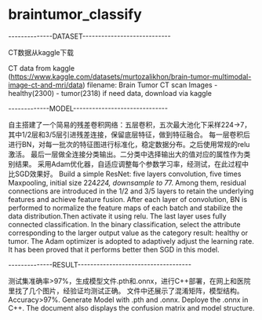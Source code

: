 # braintumor_classify


--------------DATASET----------------------------

CT数据从kaggle下载

CT data from kaggle (https://www.kaggle.com/datasets/murtozalikhon/brain-tumor-multimodal-image-ct-and-mri/data)
filename: Brain Tumor CT scan Images
          - healthy(2300)
          - tumor(2318)
if need data, download via kaggle


-------------MODEL------------------------------

自主搭建了一个简易的残差卷积网络：五层卷积，五次最大池化下采样224->7，其中1/2层和3/5层引进残差连接，保留底层特征，做到特征融合。
每一层卷积后进行BN，对每一批次的特征图进行标准化，稳定数据分布。之后使用常规的relu激活。
最后一层做全连接分类输出。二分类中选择输出大的值对应的属性作为类别结果。
采用Adam优化器，自适应调整每个参数学习率，经测试，在此过程中比SGD效果好。
Build a simple ResNet: five layers convolution, five times Maxpooling, initial size 224*224, downsample to 7*7.
Among them, residual connections are introduced in the 1/2 and 3/5 layers to retain the underlying features and achieve feature fusion.
After each layer of convolution, BN is performed to normalize the feature maps of each batch and stabilize the data distribution.Then activate it using relu. 
The last layer uses fully connected classification. In the binary classification, select the attribute corresponding to the larger output value as the category result: healthy or tumor.
The Adam optimizer is adopted to adaptively adjust the learning rate. It has been proved that it performs better then SGD in this model.


--------------RESULT------------------------------------

测试集准确率>97%，生成模型文件.pth和.onnx，进行C++部署，在网上和医院里找了几个图片，经验证均测试正确。
文件中还展示了混淆矩阵，模型结构。
Accuracy>97%. Generate Model with .pth and .onnx. Deploye the .onnx in C++.
The document also displays the confusion matrix and model structure.
